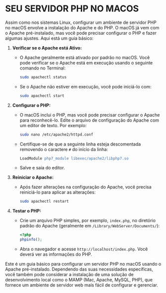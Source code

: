 # SEU SERVIDOR PHP NO MACOS
Assim como nos sistemas Linux, configurar um ambiente de servidor PHP no macOS envolve a instalação do Apache e do PHP. O macOS já vem com o Apache pré-instalado, mas você pode precisar configurar o PHP e fazer algumas ajustes. Aqui está um guia básico:

1. **Verificar se o Apache está Ativo:**
   - O Apache geralmente está ativado por padrão no macOS. Você pode verificar se o Apache está em execução usando o seguinte comando no Terminal:

     ```bash
     sudo apachectl status
     ```

   - Se o Apache não estiver em execução, você pode iniciá-lo com:

     ```bash
     sudo apachectl start
     ```

2. **Configurar o PHP:**
   - O macOS inclui o PHP, mas você pode precisar configurar o Apache para reconhecê-lo. Edite o arquivo de configuração do Apache com um editor de texto. Por exemplo:

     ```bash
     sudo nano /etc/apache2/httpd.conf
     ```

   - Certifique-se de que a seguinte linha esteja descomentada removendo o caractere `#` do início da linha:

     ```apache
     LoadModule php7_module libexec/apache2/libphp7.so
     ```

   - Salve e saia do editor.

3. **Reiniciar o Apache:**
   - Após fazer alterações na configuração do Apache, você precisa reiniciá-lo para aplicar as alterações:

     ```bash
     sudo apachectl restart
     ```

4. **Testar o PHP:**
   - Crie um arquivo PHP simples, por exemplo, `index.php`, no diretório padrão do Apache (geralmente em `/Library/WebServer/Documents/`):

     ```php
     <?php
     phpinfo();
     ```

   - Abra o navegador e acesse `http://localhost/index.php`. Você deverá ver as informações do PHP.

Este é um guia básico para configurar um servidor PHP no macOS usando o Apache pré-instalado. Dependendo das suas necessidades específicas, você também pode considerar a instalação de uma solução de desenvolvimento local como o MAMP (Mac, Apache, MySQL, PHP), que fornece um ambiente de servidor web mais fácil de configurar e gerenciar.